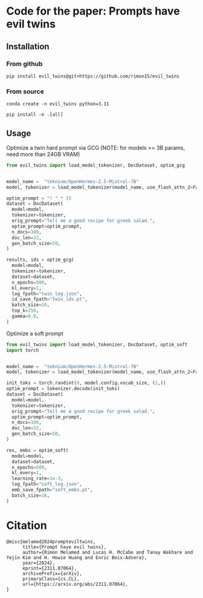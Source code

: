 # Code for the paper: Prompts have evil twins

## Installation

### From github

```pip install evil_twins@git+https://github.com/rimon15/evil_twins```

### From source
```conda create -n evil_twins python=3.11```

```pip install -e .[all]```

## Usage
Optimize a twin hard prompt via GCG (NOTE: for models >= 3B params, need more than 24GB VRAM)

```python
from evil_twins import load_model_tokenizer, DocDataset, optim_gcg


model_name =  "teknium/OpenHermes-2.5-Mistral-7B"
model, tokenizer = load_model_tokenizer(model_name, use_flash_attn_2=False)

optim_prompt = "! " * 15
dataset = DocDataset(
  model=model,
  tokenizer=tokenizer,
  orig_prompt="Tell me a good recipe for greek salad.",
  optim_prompt=optim_prompt,
  n_docs=100,
  doc_len=32,
  gen_batch_size=50,
)

results, ids = optim_gcg(
  model=model,
  tokenizer=tokenizer,
  dataset=dataset,
  n_epochs=500,
  kl_every=1,
  log_fpath="twin_log.json",
  id_save_fpath="twin_ids.pt",
  batch_size=10,  
  top_k=256,
  gamma=0.0, 
)
```

Optimize a soft prompt

```python
from evil_twins import load_model_tokenizer, DocDataset, optim_soft
import torch


model_name =  "teknium/OpenHermes-2.5-Mistral-7B"
model, tokenizer = load_model_tokenizer(model_name, use_flash_attn_2=False)

init_toks = torch.randint(0, model.config.vocab_size, (2,))
optim_prompt = tokenizer.decode(init_toks)
dataset = DocDataset(
  model=model,
  tokenizer=tokenizer,
  orig_prompt="Tell me a good recipe for greek salad.",
  optim_prompt=optim_prompt,
  n_docs=100,
  doc_len=32,
  gen_batch_size=50,
)

res, embs = optim_soft(
  model=model,
  dataset=dataset,
  n_epochs=500,
  kl_every=1,
  learning_rate=1e-3,
  log_fpath="soft_log.json",
  emb_save_fpath="soft_embs.pt",
  batch_size=16,
)
```

# Citation
```
@misc{melamed2024prompteviltwins,
      title={Prompt have evil twins}, 
      author={Rimon Melamed and Lucas H. McCabe and Tanay Wakhare and Yejin Kim and H. Howie Huang and Enric Boix-Adsera},
      year={2024},
      eprint={2311.07064},
      archivePrefix={arXiv},
      primaryClass={cs.CL},
      url={https://arxiv.org/abs/2311.07064}, 
}
```
